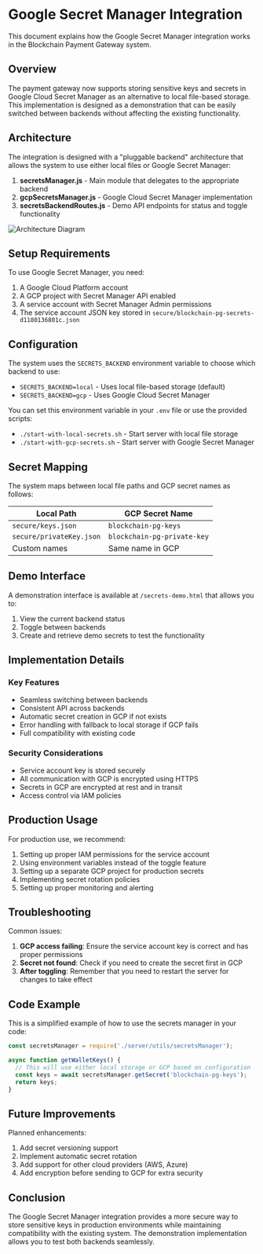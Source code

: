 # Google Secret Manager Integration

This document explains how the Google Secret Manager integration works in the Blockchain Payment Gateway system.

## Overview

The payment gateway now supports storing sensitive keys and secrets in Google Cloud Secret Manager as an alternative to local file-based storage. This implementation is designed as a demonstration that can be easily switched between backends without affecting the existing functionality.

## Architecture

The integration is designed with a "pluggable backend" architecture that allows the system to use either local files or Google Secret Manager:

1. **secretsManager.js** - Main module that delegates to the appropriate backend
2. **gcpSecretsManager.js** - Google Cloud Secret Manager implementation
3. **secretsBackendRoutes.js** - Demo API endpoints for status and toggle functionality

![Architecture Diagram](https://i.imgur.com/6kGCyNr.png)

## Setup Requirements

To use Google Secret Manager, you need:

1. A Google Cloud Platform account
2. A GCP project with Secret Manager API enabled
3. A service account with Secret Manager Admin permissions
4. The service account JSON key stored in `secure/blockchain-pg-secrets-d1180136801c.json`

## Configuration

The system uses the `SECRETS_BACKEND` environment variable to choose which backend to use:

- `SECRETS_BACKEND=local` - Uses local file-based storage (default)
- `SECRETS_BACKEND=gcp` - Uses Google Cloud Secret Manager

You can set this environment variable in your `.env` file or use the provided scripts:

- `./start-with-local-secrets.sh` - Start server with local file storage
- `./start-with-gcp-secrets.sh` - Start server with Google Secret Manager

## Secret Mapping

The system maps between local file paths and GCP secret names as follows:

| Local Path | GCP Secret Name |
|------------|----------------|
| `secure/keys.json` | `blockchain-pg-keys` |
| `secure/privateKey.json` | `blockchain-pg-private-key` |
| Custom names | Same name in GCP |

## Demo Interface

A demonstration interface is available at `/secrets-demo.html` that allows you to:

1. View the current backend status
2. Toggle between backends
3. Create and retrieve demo secrets to test the functionality

## Implementation Details

### Key Features

- Seamless switching between backends
- Consistent API across backends
- Automatic secret creation in GCP if not exists
- Error handling with fallback to local storage if GCP fails
- Full compatibility with existing code

### Security Considerations

- Service account key is stored securely
- All communication with GCP is encrypted using HTTPS
- Secrets in GCP are encrypted at rest and in transit
- Access control via IAM policies

## Production Usage

For production use, we recommend:

1. Setting up proper IAM permissions for the service account
2. Using environment variables instead of the toggle feature
3. Setting up a separate GCP project for production secrets
4. Implementing secret rotation policies
5. Setting up proper monitoring and alerting

## Troubleshooting

Common issues:

1. **GCP access failing**: Ensure the service account key is correct and has proper permissions
2. **Secret not found**: Check if you need to create the secret first in GCP
3. **After toggling**: Remember that you need to restart the server for changes to take effect

## Code Example

This is a simplified example of how to use the secrets manager in your code:

```javascript
const secretsManager = require('./server/utils/secretsManager');

async function getWalletKeys() {
  // This will use either local storage or GCP based on configuration
  const keys = await secretsManager.getSecret('blockchain-pg-keys');
  return keys;
}
```

## Future Improvements

Planned enhancements:

1. Add secret versioning support
2. Implement automatic secret rotation
3. Add support for other cloud providers (AWS, Azure)
4. Add encryption before sending to GCP for extra security

## Conclusion

The Google Secret Manager integration provides a more secure way to store sensitive keys in production environments while maintaining compatibility with the existing system. The demonstration implementation allows you to test both backends seamlessly. 